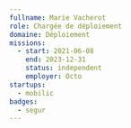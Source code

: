 ```yaml
---
fullname: Marie Vacherot
role: Chargée de déploiement
domaine: Déploiement
missions:
  - start: 2021-06-08
    end: 2023-12-31
    status: independent
    employer: Octo
startups:
  - mobilic
badges:
  - segur
---
```


